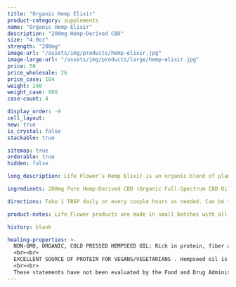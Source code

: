 ```yaml
---
title: "Organic Hemp Elixir"
product-category: supplements
name: "Organic Hemp Elixir"
description: "200mg Hemp-Derived CBD"
size: "4.0oz"
strength: "200mg"
image-url: "/assets/img/products/hemp-elixir.jpg"
image-large-url: "/assets/img/products/large/hemp-elixir.jpg"
price: 50
price_wholesale: 26
price_case: 104
weight: 240
weight_case: 960
case-count: 4

display_order: -9
cell_layout:
new: true
is_crystal: false
stackable: true

sitemap: true
orderable: true
hidden: false

long_description: Life Flower’s Hemp Elixir is an organic blend of plant oils that are formulated to fight chronic pain and inflammation. Our super ingredients work synergistically to provide a natural, long-lasting solution to issues like sciatica, arthritis, eczema and other chronic pain. We are proud to offer Mother Nature’s nutritional, natural replacement for synthetic, man-made pain killers that cause other diseases in the body.

ingredients: 200mg Pure Hemp-Derived CBD (Organic Full-Spectrum CBD Oil), Organic and Non-GMO Hemp Seed Oil, Organic Calendula Oil, Organic Arnica Oil, Sunflower Lecithin.

directions: Take 1 TBSP daily or every couple hours as needed. Can be taken directly or added into smoothies, protein shakes and more.

product-notes: Life Flower products are made in small batches with all-natural and boutique ingredients. Orders are processed and shipped in 7-10 business days. Please allow additional time for&nbsp;delivery.

history: blank

healing-properties: >- 
  NON-GMO, ORGANIC, COLD PRESSED HEMPSEED OIL: Rich in protein, fiber and loaded with all 20 amino acids hempseed oil has a perfect fatty acid profile of omega-3 fats and GLA which helps strengthen the immune system and naturally balance both inflammation and hormones.
  <br><br>
  EXCELLENT SOURCE OF PROTEIN FOR VEGANS/VEGETARIANS . Hempseed oil is considered a perfect protein, containing not only all 20 amino acids but also the essential 9 of them that cannot be produced by our human bodies.
  <br><br>
  These statements have not been evaluated by the Food and Drug Administration. These products are not intended to diagnose, treat, cure, or prevent disease.
---
```

